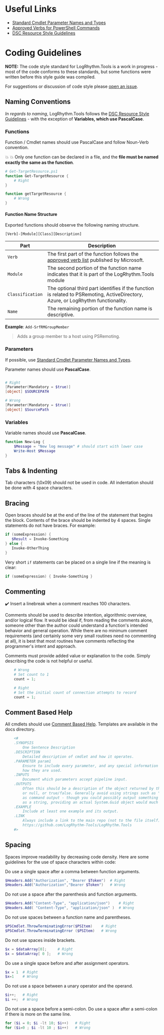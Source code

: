 <!-- markdownlint-disable MD041 -->

# Useful Links

* [Standard Cmdlet Parameter Names and Types](https://docs.microsoft.com/en-us/powershell/scripting/developer/cmdlet/standard-cmdlet-parameter-names-and-types?view=powershell-5.1)
* [Approved Verbs for PowerShell Commands](https://docs.microsoft.com/en-us/powershell/scripting/developer/cmdlet/approved-verbs-for-windows-powershell-commands?view=powershell-5.1)
* [DSC Resource Style Guidelines](https://github.com/PowerShell/DscResources/blob/master/StyleGuidelines.md)

# Coding Guidelines

**NOTE:** The code style standard for LogRhythm.Tools is a work in progress - most of the code conforms to these standards, but some functions were written before this style guide was compiled.

For suggestions or discussion of code style please [open an issue](https://github.com/LogRhythm-Tools/LogRhythm.Tools/issues).

## Naming Conventions

*In regards to naming*, LogRhythm.Tools follows the [DSC Resource Style Guidelines](https://github.com/PowerShell/DscResources/blob/master/StyleGuidelines.md) - with the exception of **Variables, which use PascalCase**.

### Functions

Function / Cmdlet names should use PascalCase and follow Noun-Verb convention.

:boom: :boom: Only one function can be declared in a file, and the **file must be named exactly the same as the function**.

```powershell
# Get-TargetResource.ps1
function Get-TargetResource {
    # Right
}

function getTargetResource {
    # Wrong
}
```

#### Function Name Structure

Exported functions should observe the following naming structure.

`[Verb]-[Module][Class][Description]`

| Part      | Description |
| ----------- | ----------- |
| `Verb` | The first part of the function follows the [approved verb list](https://docs.microsoft.com/en-us/powershell/developer/cmdlet/approved-verbs-for-windows-powershell-commands) published by Microsoft. |
| `Module` | The second portion of the function name indicates that it is part of the LogRhythm.Tools module|
| `Classification` | The optional third part identifies if the function is related to PSRemoting, ActiveDirectory, Azure, or LogRhythm functionality.|
| `Name` | The remaining portion of the function name is descriptive.|

**Example**: `Add-SrfRMGroupMember`

> Adds a group member to a host using PSRemoting.

### Parameters

If possible, use [Standard Cmdlet Parameter Names and Types](https://docs.microsoft.com/en-us/powershell/scripting/developer/cmdlet/standard-cmdlet-parameter-names-and-types?view=powershell-5.1).

Parameter names should use **PascalCase**.

```powershell

# Right
[Parameter(Mandatory = $true)]
[object] $SOURCEPATH

# Wrong
[Parameter(Mandatory = $true)]
[object] $SourcePath

```

### Variables

Variable names should use **PascalCase**.

```powershell
function New-Log {
    $Message = "New log message" # should start with lower case
    Write-Host $Message
}
```

## Tabs & Indenting

Tab characters (\0x09) should not be used in code. All indentation should be done with 4 space characters.

## Bracing

Open braces should be at the end of the line of the statement that begins the block. Contents of the brace should be indented by 4 spaces. Single statements do not have braces. For example:

```powershell
if (someExpression) {
   $Result = Invoke-Something
} else {
   Invoke-OtherThing
}
```

Very short `if` statements can be placed on a single line if the meaning is clear:

```powershell
if (someExpression) { Invoke-Something }
```

## Commenting

:heavy_check_mark: Insert a linebreak when a comment reaches 100 characters.

Comments should be used to describe intention, algorithmic overview, and/or logical flow.  It would be ideal if, from reading the comments alone, someone other than the author could understand a function's intended behavior and general operation. While there are no minimum comment requirements (and certainly some very small routines need no commenting at all), it is best that most routines have comments reflecting the programmer's intent and approach.

Comments must provide added value or explanation to the code. Simply describing the code is not helpful or useful.

```powershell
    # Wrong
    # Set count to 1
    count = 1;

    # Right
    # Set the initial count of connection attempts to record
    count = 1;

```

## Comment Based Help

All cmdlets should use [Comment Based Help](https://docs.microsoft.com/en-us/powershell/module/microsoft.powershell.core/about/about_comment_based_help?view=powershell-5.1).  Templates are available in the docs directory.

```powershell
    <#
    .SYNOPSIS
        One Sentence Description
    .DESCRIPTION
        Detailed description of cmdlet and how it operates.
    .PARAMETER param1
        Ensure to include every parameter, and any special information about
        how they are used.
    .INPUTS
        Document which parameters accept pipeline input.
    .OUTPUTS
        Often this should be a description of the object returned by the cmdlet,
        or null, or true/false. Generally avoid using strings such as "Complete"
        as command output - though you could possibly output something like a Guid
        as a string, providing an actual System.Guid object would much more preferable.
    .EXAMPLE
        Include at least one example and its output.
    .LINK
        Always include a link to the main repo (not to the file itself)
        https://github.com/LogRhythm-Tools/LogRhythm.Tools
    #>
```

## Spacing

Spaces improve readability by decreasing code density. Here are some guidelines for the use of space characters within code:

Do use a single space after a comma between function arguments.

```powershell
$Headers.Add("Authorization", "Bearer $Token")  # Right
$Headers.Add("Authorization","Bearer $Token")   # Wrong
```

Do not use a space after the parenthesis and function arguments.

```powershell
$Headers.Add("Content-Type", "application/json")    # Right
$Headers.Add( "Content-Type", "application/json" )  # Wrong
```

Do not use spaces between a function name and parentheses.

```powershell
$PSCmdlet.ThrowTerminatingError($PSItem)    # Right
$PSCmdlet.ThrowTerminatingError ($PSItem)   # Wrong
```

Do not use spaces inside brackets.

```powershell
$x = $dataArray[0];     # Right
$x = $dataArray[ 0 ];   # Wrong
```

Do use a single space before and after assignment operators.

```powershell
$x = 1  # Right
$x=1    # Wrong
```

Do not use a space between a unary operator and the operand.

```powershell
$i++;   # Right
$i ++;  # Wrong
```

Do not use a space before a semi-colon. Do use a space after a semi-colon if there is more on the same line.

```powershell
for ($i = 0; $i -lt 10; $i++)   # Right
for ($i=0 ; $i -lt 10 ; $i++)   # Wrong
```
